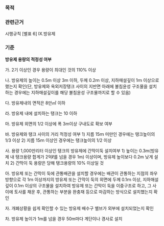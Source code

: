 ### 목적


### 관련근거
시행규칙 [별표 6] IX.방유제

### 기준
**방유제 용량의 적정성 여부**

   가. 2기 이상인 경우 용량이 최대인 것의 110% 이상

   나. 방유제의 높이는 0.5m 이상 3m 이하, 두께 0.2ｍ 이상, 지하매설깊이 1ｍ 이상으로 했는지 확인(단, 방유제와 옥외저장탱크 사이의 지반면 아래에 불침윤성 구조물을 설치하는 경우에는 지하매설깊이를 해당 불침윤성 구조물까지로 할 수 있음)

   다. 방유제내의 면적은 8만㎡ 이하

   라. 방유제 내에 설치하는 탱크는 10 이하

   마. 방유제 외면의 1/2 이상에 폭 3m이상 구내도로 확보 여부

   바. 방유제와 탱크 사이의 거리 적정성 여부
     1) 지름 15ｍ 미만인 경우에는 탱크높이의 1/3 이상
     2) 지름 15ｍ 이상인 경우에는 탱크높이의 1/2 이상

   사. 용량 1,000만리터 이상인 탱크의 방유제에 간막이둑 설치여부
     1) 높이는 0.3m(방유제 내 탱크용량 합계가 2억ℓ를 넘을 경우 1m) 이상이며, 방유제 높이보다 0.2m 낮게 설치
     2) 간막이 둑 용량은 당해 탱크용량의 10% 이상일 것

   아. 방유제 또는 간막이 둑에 관통배관을 설치할 경우에는 배관이 관통하는 지점의 좌우방향으로 각 1ｍ 이상까지의 방유제 또는 간막이 둑의 외면에 두께 0.1ｍ 이상, 지하매설깊이 0.1ｍ 이상의 구조물을 설치하여 방유제 또는 간막이 둑을 이중구조로 하고, 그 사이에 토사를 채운 후, 관통하는 부분을 완충재 등으로 마감하는 방식으로 설치했는지 확인

   자. 개폐상황을 쉽게 확인할 수 있는 방유제 배수구 밸브가 외부에 설치되었는지 확인

   차. 방유제 높이가 1m를 넘을 경우 50m마다 계단이나 경사로 설치